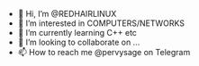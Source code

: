 - 👋 Hi, I’m @REDHAIRLINUX
- 👀 I’m interested in  COMPUTERS/NETWORKS
- 🌱 I’m currently learning C++ etc
- 💞️ I’m looking to collaborate on ...
- 📫 How to reach me @pervysage on Telegram

<!---
REDHAIRLINUX/REDHAIRLINUX is a ✨ special ✨ repository because its `README.md` (this file) appears on your GitHub profile.
You can click the Preview link to take a look at your changes.
--->
